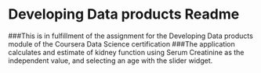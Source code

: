 # Developing Data products Readme
###This is in fulfillment of the assignment for the Developing Data products module of the Coursera Data Science certification
###The application calculates and estimate of kidney function using Serum Creatinine as the independent value, and selecting an age with the slider widget.
